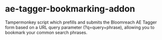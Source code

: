# ae-tagger-bookmarking-addon
Tampermonkey script which prefills and submits the Bloomreach AE Tagger form based on a URL query parameter (?q=query+phrase), allowing you to bookmark your common search phrases.
